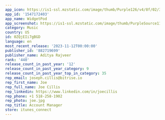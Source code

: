 ```yaml
---
app_icon: https://is1-ssl.mzstatic.com/image/thumb/Purple126/v4/8f/02/3c/8f023cf9-91ff-d0b2-9f53-61e68b52e66d/AppIcon-0-0-1x_U007emarketing-0-7-0-P3-85-220.png/1024x1024bb.png
app_id: '1547172403'
app_name: WidgetPod
app_screenshot: https://is1-ssl.mzstatic.com/image/thumb/PurpleSource116/v4/04/e0/d0/04e0d0bc-107d-315d-f174-336daf3f283d/1f3f40a3-36e6-4022-949c-fb534e85ed30_2.png/1242x2688bb.png
category: Music
country: US
id: 0ZQjEIi7gBGD
language: en
most_recent_release: '2023-11-12T00:00:00'
publisher_id: '882719699'
publisher_name: Aditya Rajveer
rank: '440'
release_count_in_past_year: '12'
release_count_in_past_year_category: 9
release_count_in_past_year_top_in_category: 35
rep_email: joseph.cillis@bitrise.io
rep_first_name: Joe
rep_full_name: Joe Cillis
rep_linkedin: https://www.linkedin.com/in/joecillis
rep_phone: +1 518-258-1902
rep_photo: joe.jpg
rep_title: Account Manager
store: itunes_connect
---
```

